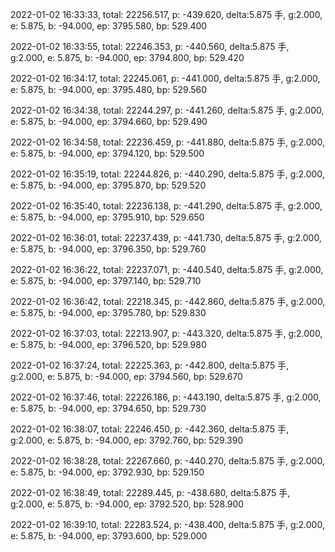 2022-01-02 16:33:33, total: 22256.517, p: -439.620, delta:5.875 手, g:2.000, e: 5.875, b: -94.000, ep: 3795.580, bp: 529.400

2022-01-02 16:33:55, total: 22246.353, p: -440.560, delta:5.875 手, g:2.000, e: 5.875, b: -94.000, ep: 3794.800, bp: 529.420

2022-01-02 16:34:17, total: 22245.061, p: -441.000, delta:5.875 手, g:2.000, e: 5.875, b: -94.000, ep: 3795.480, bp: 529.560

2022-01-02 16:34:38, total: 22244.297, p: -441.260, delta:5.875 手, g:2.000, e: 5.875, b: -94.000, ep: 3794.660, bp: 529.490

2022-01-02 16:34:58, total: 22236.459, p: -441.880, delta:5.875 手, g:2.000, e: 5.875, b: -94.000, ep: 3794.120, bp: 529.500

2022-01-02 16:35:19, total: 22244.826, p: -440.290, delta:5.875 手, g:2.000, e: 5.875, b: -94.000, ep: 3795.870, bp: 529.520

2022-01-02 16:35:40, total: 22236.138, p: -441.290, delta:5.875 手, g:2.000, e: 5.875, b: -94.000, ep: 3795.910, bp: 529.650

2022-01-02 16:36:01, total: 22237.439, p: -441.730, delta:5.875 手, g:2.000, e: 5.875, b: -94.000, ep: 3796.350, bp: 529.760

2022-01-02 16:36:22, total: 22237.071, p: -440.540, delta:5.875 手, g:2.000, e: 5.875, b: -94.000, ep: 3797.140, bp: 529.710

2022-01-02 16:36:42, total: 22218.345, p: -442.860, delta:5.875 手, g:2.000, e: 5.875, b: -94.000, ep: 3795.780, bp: 529.830

2022-01-02 16:37:03, total: 22213.907, p: -443.320, delta:5.875 手, g:2.000, e: 5.875, b: -94.000, ep: 3796.520, bp: 529.980

2022-01-02 16:37:24, total: 22225.363, p: -442.800, delta:5.875 手, g:2.000, e: 5.875, b: -94.000, ep: 3794.560, bp: 529.670

2022-01-02 16:37:46, total: 22226.186, p: -443.190, delta:5.875 手, g:2.000, e: 5.875, b: -94.000, ep: 3794.650, bp: 529.730

2022-01-02 16:38:07, total: 22246.450, p: -442.360, delta:5.875 手, g:2.000, e: 5.875, b: -94.000, ep: 3792.760, bp: 529.390

2022-01-02 16:38:28, total: 22267.660, p: -440.270, delta:5.875 手, g:2.000, e: 5.875, b: -94.000, ep: 3792.930, bp: 529.150

2022-01-02 16:38:49, total: 22289.445, p: -438.680, delta:5.875 手, g:2.000, e: 5.875, b: -94.000, ep: 3792.520, bp: 528.900

2022-01-02 16:39:10, total: 22283.524, p: -438.400, delta:5.875 手, g:2.000, e: 5.875, b: -94.000, ep: 3793.600, bp: 529.000